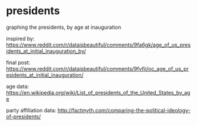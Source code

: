 # presidents
graphing the presidents, by age at inauguration

inspired by: https://www.reddit.com/r/dataisbeautiful/comments/9fa6gk/age_of_us_presidents_at_initial_inauguration_by/

final post: https://www.reddit.com/r/dataisbeautiful/comments/9fvfii/oc_age_of_us_presidents_at_initial_inauguration/

age data: https://en.wikipedia.org/wiki/List_of_presidents_of_the_United_States_by_age

party affiliation data: http://factmyth.com/comparing-the-political-ideology-of-presidents/
